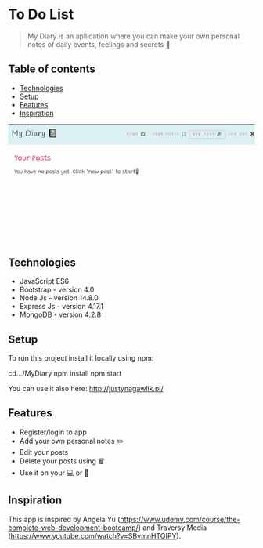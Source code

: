 # To Do List

> My Diary is an apllication where you can make your own personal notes of daily events, feelings and secrets 📖

## Table of contents

- [Technologies](#technologies)
- [Setup](#setup)
- [Features](#features)
- [Inspiration](#inspiration)

![](public/diary.gif)

## Technologies

- JavaScript ES6
- Bootstrap - version 4.0
- Node Js - version 14.8.0
- Express Js - version 4.17.1
- MongoDB - version 4.2.8

## Setup

To run this project install it locally using npm:

cd.../MyDiary
npm install
npm start

You can use it also here: http://justynagawlik.pl/

## Features

- Register/login to app
- Add your own personal notes ✏️
- Edit your posts 
- Delete your posts using 🗑️
- Use it on your 💻 or 📱

## Inspiration

This app is inspired by Angela Yu (https://www.udemy.com/course/the-complete-web-development-bootcamp/) and Traversy Media (https://www.youtube.com/watch?v=SBvmnHTQIPY).
